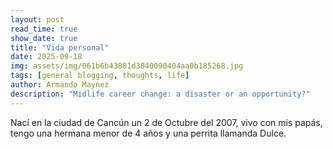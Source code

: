 ```yaml
---
layout: post
read_time: true
show_date: true
title: "Vida personal"
date: 2025-09-18
img: assets/img/061b6b43881d3040090404aa0b185268.jpg
tags: [general blogging, thoughts, life]
author: Armando Maynez
description: "Midlife career change: a disaster or an opportunity?"
---
```

Nací en la ciudad de Cancún un 2 de Octubre del 2007, vivo con mis papás, tengo una hermana menor de 4 años y una perrita llamanda Dulce.
 





